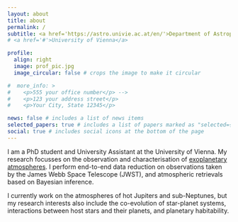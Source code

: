 ```yaml
---
layout: about
title: about
permalink: /
subtitle: <a href='https://astro.univie.ac.at/en/'>Department of Astrophysics</a>, University of Vienna.
# <a href='#'>University of Vienna</a>

profile:
  align: right
  image: prof_pic.jpg
  image_circular: false # crops the image to make it circular

#  more_info: >
#    <p>555 your office number</p> -->
#    <p>123 your address street</p>
#    <p>Your City, State 12345</p>

news: false # includes a list of news items
selected_papers: true # includes a list of papers marked as "selected={true}"
social: true # includes social icons at the bottom of the page
---
```

I am a PhD student and University Assistant at the University of Vienna.
My research focusses on the observation and characterisation of 
<a href='https://exoatmospheres.univie.ac.at/'>exoplanetary atmospheres</a>. 
I perform end-to-end data reduction on observations taken by the
James Webb Space Telescope (JWST), and atmospheric retrievals based on 
Bayesian inference.

I currently work on the atmospheres of hot Jupiters and sub-Neptunes, 
but my research interests also include the co-evolution of star-planet systems, 
interactions between host stars and their planets, and planetary habitability.
